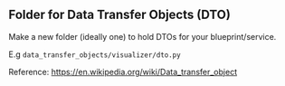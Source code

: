 ## Folder for Data Transfer Objects (DTO)
Make a new folder (ideally one) to hold DTOs for your blueprint/service.

E.g `data_transfer_objects/visualizer/dto.py`

Reference: https://en.wikipedia.org/wiki/Data_transfer_object
